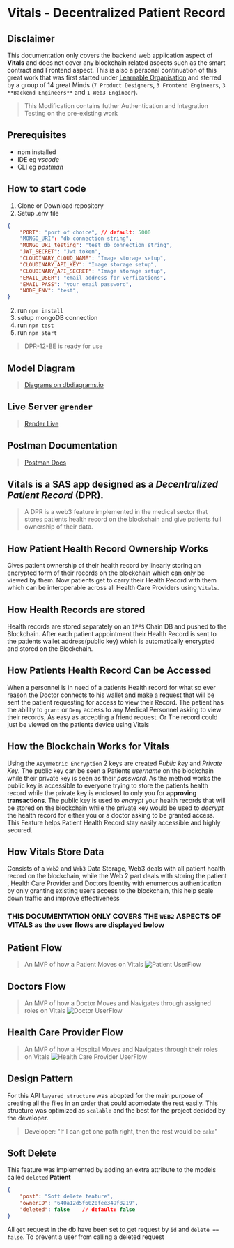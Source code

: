 # Vitals - Decentralized Patient Record

## **Disclaimer**
 This documentation only covers the backend web application aspect of **Vitals** and does not cover any blockchain related aspects such as the smart contract and Frontend aspect. This is also a personal continuation of this great work that was first started under [Learnable Organisation](https://github.com/learnable-2022) and sterred by a group of 14 great Minds (`7 Product Designers`, `3 Frontend Engineers`, `3 **Backend Engineers**` and `1 Web3 Engineer`).

> This Modification contains futher Authentication and Integration Testing on the pre-existing work

## Prerequisites
-   npm installed
-   IDE eg _vscode_
-   CLI eg _postman_

## How to start code
1.  Clone or Download repository
2.  Setup .env file
```json
{
    "PORT": "port of choice", // default: 5000
    "MONGO_URI": "db connection string",
    "MONGO_URI_testing": "test db connection string",
    "JWT_SECRET": "Jwt token",
    "CLOUDINARY_CLOUD_NAME": "Image storage setup",
    "CLOUDINARY_API_KEY": "Image storage setup",
    "CLOUDINARY_API_SECRET": "Image storage setup",   
    "EMAIL_USER": "email address for verfications",
    "EMAIL_PASS": "your email password",
    "NODE_ENV": "test",
}
```
2.  run `npm install`
3.  setup mongoDB connection
4.  run `npm test`
5.  run `npm start`
>   DPR-12-BE is ready for use

## Model Diagram
>   [Diagrams on dbdiagrams.io](https://dbdiagram.io/d/646c9bdcdca9fb07c49993a3)

## Live Server `@render`
>   [Render Live](https://vitals-8myt.onrender.com)

## Postman Documentation
>   [Postman Docs](https://documenter.getpostman.com/view/19026826/2s93m7X2Jc)

## **Vitals** is a SAS app designed as a _Decentralized Patient Record_ (**DPR**).

> A DPR is a web3 feature implemented in the medical sector that stores patients health record on the blockchain and give patients full ownership of their data. 

## How Patient Health Record Ownership Works 
Gives patient ownership of their health record by linearly storing an encrypted form of their records on the blockchain which can only be viewed by them. Now patients get to carry their Health Record with them which can be interoperable across all Health Care Providers using `Vitals`.

## How Health Records are stored 
 Health records are stored separately on an `IPFS` Chain DB and pushed to the Blockchain. After each patient appointment their Health Record is sent to the patients wallet address(public key) which is automatically encrypted and stored on the Blockchain.

## How Patients Health Record Can be Accessed
When a personnel is in need of a patients Health record for what so ever reason the Doctor connects to his wallet and make a request that will be sent the patient requesting for access to view their Record. The patient has the ability to `grant` or `Deny` access to any Medical Personnel asking to view their records, As easy as accepting a friend request. Or The record could just be viewed on the patients device using Vitals

## How the Blockchain Works for Vitals 
Using the `Asymmetric Encryption` 2 keys are created _Public key_ and _Private Key_. The public key can be seen a Patients _username_ on the blockchain while their private key is seen as their _password_. As the method works the public key is accessible to everyone trying to store the patients health record while the private key is enclosed to only you for **approving transactions**. The public key is used to _encrypt_ your health records that will be stored on the blockchain while the private key would be used to _decrypt_ the health record for either you or a doctor asking to be granted access. This Feature helps Patient Health Record stay easily accessible and highly secured.

## How Vitals Store Data  
Consists of a `Web2` and `Web3` Data Storage, Web3 deals with all patient health record on the blockchain, while the Web 2 part deals with storing the patient , Health Care Provider and Doctors Identity with enumerous authentication by only granting existing users access to the blockchain, this help scale down traffic and improve effectiveness

### THIS DOCUMENTATION ONLY COVERS THE `WEB2` ASPECTS OF VITALS as the user flows are displayed below

## Patient Flow
> An MVP of how a Patient Moves on Vitals 
![Patient UserFlow](https://res.cloudinary.com/prog-bio/image/upload/v1687747505/WhatsApp_Image_2023-06-26_at_03.39.38_i1soly.jpg)

## Doctors Flow
> An MVP of how a Doctor Moves and Navigates through assigned roles on Vitals 
![Doctor UserFlow](https://res.cloudinary.com/prog-bio/image/upload/v1687747591/WhatsApp_Image_2023-06-26_at_03.39.38_1_f6xgbq.jpg)

## Health Care Provider Flow
> An MVP of how a Hospital Moves and Navigates through their roles on Vitals 
![Health Care Provider UserFlow](https://res.cloudinary.com/prog-bio/image/upload/v1687748669/WhatsApp_Image_2023-06-26_at_04.02.13_uxvpu9.jpg)


## Design Pattern
For this API `layered_structure` was abopted for the main purpose of creating 
all the files in an order that could acomodate the rest easily. This structure was optimized 
as `scalable` and the best for the project decided by the developer. 
> Developer: "If I can get one path right, then the rest would be `cake`"
    
## **Soft Delete** 
This feature was implemented by adding an extra attribute to the models called `deleted`
**Patient**
```json
{
    "post": "Soft delete feature",
    "ownerID": "640a12d5f6020fee349f8219",
    "deleted": false    // default: false
}
```
All `get` request in the db have been set to get request by `id` and `delete == false`. To prevent a user from calling a 
deleted request 